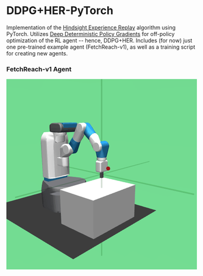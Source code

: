 # DDPG+HER-PyTorch

Implementation of the [Hindsight Experience Replay](https://arxiv.org/abs/1707.01495) algorithm using PyTorch.  Utilizes [Deep Deterministic Policy Gradients](https://arxiv.org/pdf/1509.02971.pdf) for off-policy optimization of the RL agent -- hence, DDPG+HER.  Includes (for now) just one pre-trained example agent (FetchReach-v1), as well as a training script for creating new agents.

### FetchReach-v1 Agent

![DDPG+HER FetchReach-v1 Animation](https://raw.githubusercontent.com/fkodom/ddpg-her-pytorch/master/figures/fetch-reach.gif)